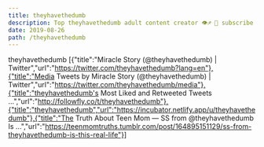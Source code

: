 ```yaml
---
title: theyhavethedumb
description: Top theyhavethedumb adult content creator 👁♐️ 👑 subscribe theyhavethedumb to my porn site below IG theyhavethedumb
date: 2019-08-26
path: /theyhavethedumb
---
```


theyhavethedumb
[{"title":"Miracle Story (@theyhavethedumb) | Twitter","url":"https://twitter.com/theyhavethedumb?lang=en"},{"title":"Media Tweets by Miracle Story (@theyhavethedumb) | Twitter","url":"https://twitter.com/theyhavethedumb/media"},{"title":"theyhavethedumb's Most Liked and Retweeted Tweets ...","url":"http://followfly.co/t/theyhavethedumb"},{"title":"theyhavethedumb","url":"https://incubator.netlify.app/u/theyhavethedumb"},{"title":"The Truth About Teen Mom — SS from @theyhavethedumb Is ...","url":"https://teenmomtruths.tumblr.com/post/164895151129/ss-from-theyhavethedumb-is-this-real-life"}]


